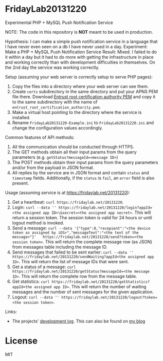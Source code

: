 FridayLab20131220
=================

Experimental PHP + MySQL Push Notification Service

NOTE: The code in this repository is **NOT** meant to be used in production.

Hypothesis: I can make a simple push notification service in a language that I have never even seen on a db I have never used in a day.
Experiment: Make a PHP + MySQL Push Notification Service
Result: Mixed. I failed to do it within a day but it had to do more with getting the infrastructure in place and working correctly than with development difficulties in themselves. On the 2nd day the service was working correctly.

Setup (assuming your web server is correctly setup to serve PHP pages):
 1. Copy the files into a directory where your web server can see them.
 2. Create `certs` subdirectory in the same directory and put your APNS PEM file there. Download [Entrust root certification authority PEM](https://www.entrust.net/downloads/binary/entrust_2048_ca.cer) and copy it to the same subdirectory with the name of `entrust_root_certification_authority.pem`.
 3. Make a virtual host pointing to the directory where the service is installed.
 4. Rename `FridayLab20131220-Example.ini` to `FridayLab20131220.ini` and change the configuration values accordingly.

Common features of API methods:
 1. All the communication should be conducted through HTTPS.
 2. The GET methods obtain all their input params from the query parameters (e.g. `getStatus?messageId=<message ID>`)
 3. The POST methods obtain their input params from the query parameters and/or from the payload in JSON format.
 4. All replies by the service are in JSON format and contain `status` and `timestamp` fields. Additionally, if the `status` is `fail`, an `error` field is also present.

Usage (assuming service is at https://fridaylab.net/20131220):
 1. Get a heartbeat: `curl https://fridaylab.net/20131220`.
 2. Login: `curl --data '' https://fridaylab.net/20131220/login?appId=<the assigned app ID>\&secret=<the assigned app secret>`. This will return a session token. The session token is valid for 24 hours or until logout method is invoked.
 3. Send a message: `curl --data '{"type":0,"recepient":"<the device token as assigned by iOS>","messageText":"<the text of the message>"}'   https://fridaylab.net/20131220/send?token=<the session token>`. This will return the complete message row (as JSON) from messages table including the message ID.
 4. Send messages that failed to be sent earlier: `curl --data '' https://fridaylab.net/20131220/sendWaiting?appId<the assigned app ID>`. This will return the list of message IDs that were sent.
 5. Get a status of a message: `curl https://fridaylab.net/20131220/getStatus?messageId=<the message ID>`. This will return the complete row from the message table.
 6. Get statistics: `curl https://fridaylab.net/20131220/getStatistics?appId<the assigned app ID>`. This will return the number of waiting messages and the number of sent messages for the given application.
 7. Logout: `curl --data '' https://fridaylab.net/20131220/logout?token=<the session token>`.

Links:
 * The projects' [development log](DevLog.md). This can also be found on [my blog](http://www.softwaremarbles.com/people/ivan-erceg/blog)

License
=======
MIT
